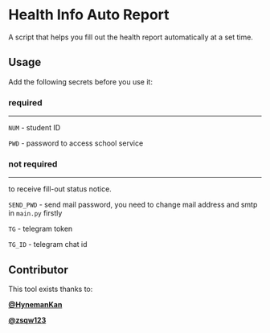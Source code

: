 # Health Info Auto Report

A script that helps you fill out the health report automatically at a set time.

## Usage

Add the following secrets before you use it:

### required

---

`NUM` - student ID

`PWD` - password to access school service

### not required


---

to receive fill-out status notice.

`SEND_PWD` - send mail password, you need to change mail address and smtp in `main.py` firstly

`TG` - telegram token

`TG_ID` -  telegram chat id

## Contributor
This tool exists thanks to:

[__@HynemanKan__](https://github.com/HynemanKan)

[__@zsqw123__](https://github.com/zsqw123)

